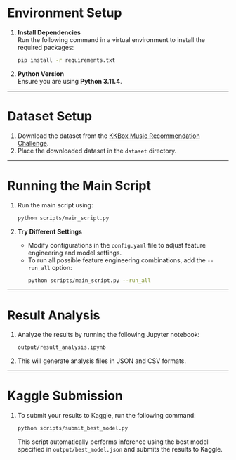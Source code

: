 # Environment Setup

1. **Install Dependencies**  
   Run the following command in a virtual environment to install the required packages:  
   ```bash
   pip install -r requirements.txt
   ```

2. **Python Version**  
   Ensure you are using **Python 3.11.4**.

---

# Dataset Setup

1. Download the dataset from the [KKBox Music Recommendation Challenge](https://www.kaggle.com/competitions/kkbox-music-recommendation-challenge/data).  
2. Place the downloaded dataset in the `dataset` directory.

---

# Running the Main Script

1. Run the main script using:  
   ```bash
   python scripts/main_script.py
   ```

2. **Try Different Settings**  
   - Modify configurations in the `config.yaml` file to adjust feature engineering and model settings.  
   - To run all possible feature engineering combinations, add the `--run_all` option:  
     ```bash
     python scripts/main_script.py --run_all
     ```

---

# Result Analysis

1. Analyze the results by running the following Jupyter notebook:  
   ```bash
   output/result_analysis.ipynb
   ```
2. This will generate analysis files in JSON and CSV formats.

---

# Kaggle Submission

1. To submit your results to Kaggle, run the following command:  
   ```bash
   python scripts/submit_best_model.py
   ```  
   This script automatically performs inference using the best model specified in `output/best_model.json` and submits the results to Kaggle.